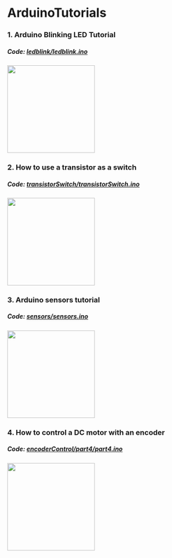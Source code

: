 # ArduinoTutorials

### 1. Arduino Blinking LED Tutorial
##### Code: <a href="https://github.com/curiores/ArduinoTutorials/blob/master/ledblink/ledblink.ino" target=”_blank”> ledblink/ledblink.ino </a> 
<a href="https://youtu.be/I0ZIrzoI61g"> <img src="https://img.youtube.com/vi/I0ZIrzoI61g/0.jpg" width="200px"> </a>
<br>
### 2. How to use a transistor as a switch
##### Code: <a href="https://github.com/curiores/ArduinoTutorials/blob/master/transistorSwitch/transistorSwitch.ino" target=”_blank”>  transistorSwitch/transistorSwitch.ino </a> 
<a href="https://youtu.be/L7-JrYH7fNg"> <img src="https://img.youtube.com/vi/L7-JrYH7fNg/0.jpg" width="200px"> </a>
<br>
### 3. Arduino sensors tutorial
##### Code: <a href="https://github.com/curiores/ArduinoTutorials/blob/master/sensors/sensors.ino" target=”_blank”> sensors/sensors.ino </a> 
<a href="https://youtu.be/q9UCSynDEw8"> <img src="https://img.youtube.com/vi/q9UCSynDEw8/0.jpg" width="200px"> </a>
<br>
### 4. How to control a DC motor with an encoder
##### Code: <a href="https://github.com/curiores/ArduinoTutorials/blob/master/encoderControl/part4/part4.ino" target=”_blank”> encoderControl/part4/part4.ino </a> 
<a href="https://youtu.be/dTGITLnYAY0"> <img src="https://img.youtube.com/vi/dTGITLnYAY0/0.jpg" width="200px"> </a>
<br>
